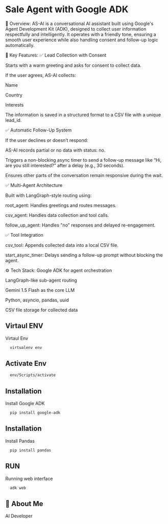 
# Sale Agent with Google ADK

🧠 Overview:
AS-AI is a conversational AI assistant built using Google's Agent Development Kit (ADK), designed to collect user information respectfully and intelligently. It operates with a friendly tone, ensuring a smooth user experience while also handling consent and follow-up logic automatically.

🔧 Key Features:
✅ Lead Collection with Consent

Starts with a warm greeting and asks for consent to collect data.

If the user agrees, AS-AI collects:

Name

Country

Interests

The information is saved in a structured format to a CSV file with a unique lead_id.

✅ Automatic Follow-Up System

If the user declines or doesn’t respond:

AS-AI records partial or no data with status: no.

Triggers a non-blocking async timer to send a follow-up message like “Hi, are you still interested?” after a delay (e.g., 30 seconds).

Ensures other parts of the conversation remain responsive during the wait.

✅ Multi-Agent Architecture

Built with LangGraph-style routing using:

root_agent: Handles greetings and routes messages.

csv_agent: Handles data collection and tool calls.

follow_up_agent: Handles "no" responses and delayed re-engagement.

✅ Tool Integration

csv_tool: Appends collected data into a local CSV file.

start_async_timer: Delays sending a follow-up prompt without blocking the agent.

⚙️ Tech Stack:
Google ADK for agent orchestration

LangGraph-like sub-agent routing

Gemini 1.5 Flash as the core LLM

Python, asyncio, pandas, uuid

CSV file storage for collected data


## Virtaul ENV

Virtaul Env

```bash
  virtualenv env
```
## Activate Env



```bash
  env/Scripts/activate
```    

## Installation

Install Google ADK

```bash
  pip install google-adk
```    

## Installation

Install Pandas

```bash
  pip install pandas
```    

## RUN

Running web interface

```bash
  adk web
```    
## 🚀 About Me
AI Developer


